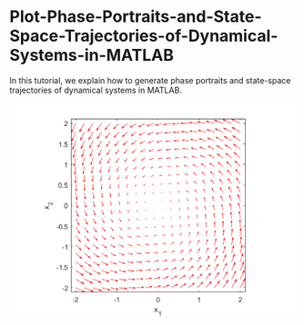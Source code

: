 # Plot-Phase-Portraits-and-State-Space-Trajectories-of-Dynamical-Systems-in-MATLAB
In this tutorial, we explain how to generate phase portraits and state-space trajectories of dynamical systems in MATLAB. 



![My Image](phase1.png)

